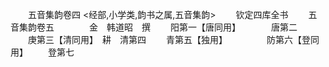 <!-- { "loadSidebar": true } -->



　　五音集韵卷四
<经部,小学类,韵书之属,五音集韵>
　　钦定四库全书
　　五音集韵卷五　　　　金　韩道昭　撰
　　阳第一【唐同用】　　　　唐第二
　　庚第三【清同用】　耕　清第四
　　青第五【独用】　　　　　防第六【登同用】
　　登第七
